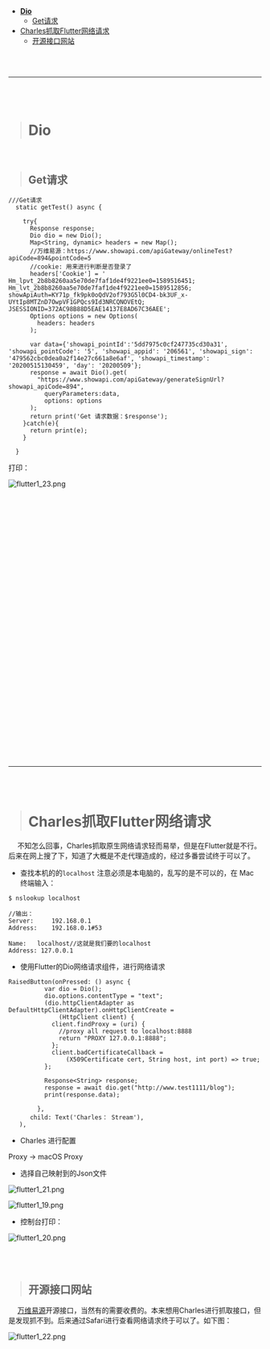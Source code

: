 > <h2 id=''></h2>
- [**Dio**](#Dio)
	- [Get请求](#Get请求)
- [Charles抓取Flutter网络请求](#Charles抓取Flutter网络请求)
	- [开源接口网站](#开源接口网站)


<br/>
<br/>

***
<br/>
<br/>


> <h1 id='Dio'>Dio</h1>

<br/>

> <h2 id='Get请求'>Get请求</h2>



```
///Get请求
  static getTest() async {
   
    try{
      Response response;
      Dio dio = new Dio();
      Map<String, dynamic> headers = new Map();
      //万维易源：https://www.showapi.com/apiGateway/onlineTest?apiCode=894&pointCode=5
      //cookie: 用来进行判断是否登录了
      headers['Cookie'] = ' Hm_lpvt_2b8b8260aa5e70de7faf1de4f9221ee0=1589516451; Hm_lvt_2b8b8260aa5e70de7faf1de4f9221ee0=1589512856; showApiAuth=KY71p_fk9pk0oQdV2of793G5l0CD4-bk3UF_x-UYtIp8MTZnD7OwpVF1GPQcs9Id3NRCQNOVEtQ; JSESSIONID=372AC98B88D5EAE14137E8AD67C36AEE';
      Options options = new Options(
        headers: headers
      );

      var data={'showapi_pointId':'5dd7975c0cf247735cd30a31', 'showapi_pointCode': '5', 'showapi_appid': '206561', 'showapi_sign': '479562cbc0dea0a2f14e27c661a8e6af', 'showapi_timestamp': '20200515130459', 'day': '20200509'};
      response = await Dio().get(
        "https://www.showapi.com/apiGateway/generateSignUrl?showapi_apiCode=894",
          queryParameters:data,
          options: options
      );
      return print('Get 请求数据：$response');
    }catch(e){
      return print(e);
    }

  }
```

打印：

![flutter1_23.png](./../Pictures/flutter1_23.png)




<br/>
<br/>

> <h2 id=''></h2>





<br/>
<br/>

> <h2 id=''></h2>





<br/>
<br/>

> <h2 id=''></h2>





<br/>
<br/>

> <h2 id=''></h2>





<br/>
<br/>

> <h2 id=''></h2>





<br/>
<br/>

> <h2 id=''></h2>




<br/>
<br/>

> <h2 id=''></h2>





<br/>
<br/>

> <h2 id=''></h2>




<br/>

***
<br/>
<br/>


> <h1 id='Charles抓取Flutter网络请求'>Charles抓取Flutter网络请求</h1>



&emsp; 不知怎么回事，Charles抓取原生网络请求轻而易举，但是在Flutter就是不行。后来在网上搜了下，知道了大概是不走代理造成的，经过多番尝试终于可以了。

- 查找本机的的`localhost`
  注意必须是本电脑的，乱写的是不可以的，在 Mac 终端输入：
  
```
$ nslookup localhost

//输出：
Server:		192.168.0.1
Address:	192.168.0.1#53

Name:	localhost//这就是我们要的localhost
Address: 127.0.0.1
```


- 使用Flutter的Dio网络请求组件，进行网络请求

```
RaisedButton(onPressed: () async {
          var dio = Dio();
          dio.options.contentType = "text";
          (dio.httpClientAdapter as DefaultHttpClientAdapter).onHttpClientCreate =
              (HttpClient client) {
            client.findProxy = (uri) {
              //proxy all request to localhost:8888
              return "PROXY 127.0.0.1:8888";
            };
            client.badCertificateCallback =
                (X509Certificate cert, String host, int port) => true;
          };
          
          Response<String> response;
          response = await dio.get("http://www.test1111/blog");
          print(response.data);       
          
        },
      child: Text('Charles： Stream'),
   ),
```

- Charles 进行配置

Proxy -> macOS Proxy

- 选择自己映射到的Json文件


![flutter1_21.png](./../Pictures/flutter1_21.png)

![flutter1_19.png](./../Pictures/flutter1_19.png)



- 控制台打印：

![flutter1_20.png](./../Pictures/flutter1_20.png)






<br/>
<br/>



> <h2 id='开源接口网站'>开源接口网站</h2>

&emsp;  [万维易源](https://www.showapi.com)开源接口，当然有的需要收费的。本来想用Charles进行抓取接口，但是发现抓不到。后来通过Safari进行查看网络请求终于可以了。如下图：


![flutter1_22.png](./../Pictures/flutter1_22.png)









<br/>

> <h2 id=''></h2>









